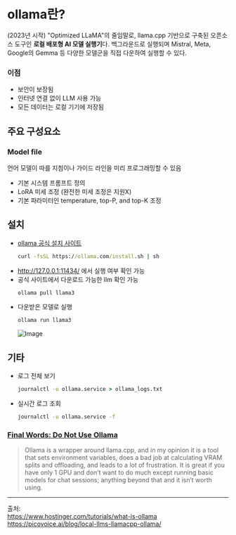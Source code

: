 # ollama란?
(2023년 시작) "Optimized LLaMA"의 줄임말로, llama.cpp 기반으로 구축된 오픈소스 도구인 **로컬 배포형 AI 모델 실행기**다. 백그라운드로 실행되며 Mistral, Meta, Google의 Gemma 등 다양한 모델군을 직접 다운하여 실행할 수 있다.

### 이점
- 보안이 보장됨
- 인터넷 연결 없이 LLM 사용 가능
- 모든 데이터는 로컬 기기에 저장됨

## 주요 구성요소
### Model file
언어 모델이 따를 지침이나 가이드 라인을 미리 프로그래밍할 수 있음
- 기본 시스템 프롬프트 정의
- LoRA 미세 조정 (완전한 미세 조정은 지원X)
- 기본 파라미터인 temperature, top-P, and top-K 조정


## 설치
- [ollama 공식 설치 사이트](https://ollama.com/download/windows)
    ```cmd
    curl -fsSL https://ollama.com/install.sh | sh
    ```
- http://127.0.0.1:11434/ 에서 실행 여부 확인 가능
- 공식 사이트에서 다운로드 가능한 llm 확인 가능
    ```cmd
    ollama pull llama3
    ```
- 다운받은 모델로 실행
    ```cmd
    ollama run llama3
    ```
    ![Image](https://github.com/user-attachments/assets/03657c81-649b-4fc3-a320-232dc2c53b72)




## 기타

-  로그 전체 보기
    ```cmd
    journalctl -u ollama.service > ollama_logs.txt
    ```
- 실시간 로그 조회
    ```cmd
    journalctl -u ollama.service -f
    ```


### [Final Words: Do Not Use Ollama](https://ahmadosman.com/blog/do-not-use-llama-cpp-or-ollama-on-multi-gpus-setups-use-vllm-or-exllamav2/)
> Ollama is a wrapper around llama.cpp, and in my opinion it is a tool that sets environment variables, does a bad job at calculating VRAM splits and offloading, and leads to a lot of frustration. It is great if you have only 1 GPU and don’t want to do much except running basic models for chat sessions; anything beyond that and it isn’t worth using.


---

출처:  
https://www.hostinger.com/tutorials/what-is-ollama  
https://picovoice.ai/blog/local-llms-llamacpp-ollama/   
